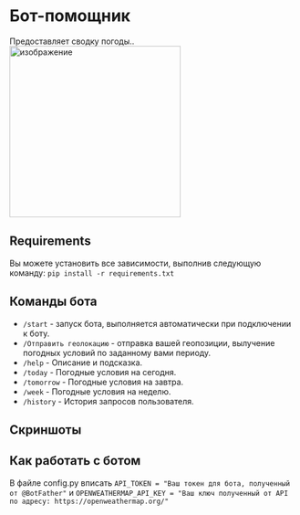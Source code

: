 # Бот-помощник
Предоставляет сводку погоды..
<img src="images/d1536634.png" alt="изображение" width="300">

## Requirements

Вы можете установить все зависимости, выполнив следующую команду: `pip install -r requirements.txt`

## Команды бота

- `/start` - запуск бота, выполняется автоматически при подключении к боту.
- `/Отправить геолокацию` - отправка вашей геопозиции, вылучение погодных условий по заданному вами периоду.
- `/help` - Описание и подсказка.
- `/today` - Погодные условия на сегодня.
- `/tomorrow` - Погодные условия на завтра.
- `/week` - Погодные условия на неделю.
- `/history` - История запросов пользователя.

## Скриншоты

## Как работать с ботом

В файле config.py вписать `API_TOKEN = "Ваш токен для бота, полученный от @BotFather"`
и `OPENWEATHERMAP_API_KEY = "Ваш ключ полученный от API по адресу:
https://openweathermap.org/"`
